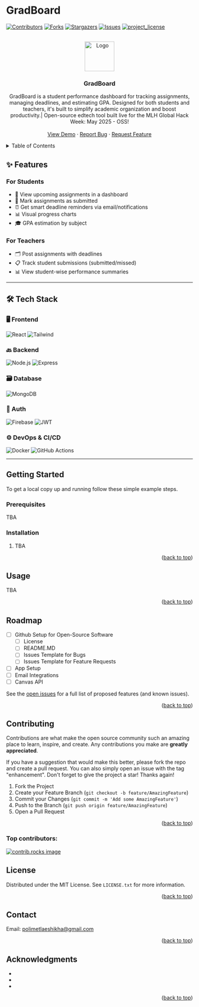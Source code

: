 # GradBoard

<a id="readme-top"></a>

<!-- PROJECT SHIELDS -->
<!--
*** I'm using markdown "reference style" links for readability.
*** Reference links are enclosed in brackets [ ] instead of parentheses ( ).
*** See the bottom of this document for the declaration of the reference variables
*** for contributors-url, forks-url, etc. This is an optional, concise syntax you may use.
*** https://www.markdownguide.org/basic-syntax/#reference-style-links
-->
[![Contributors][contributors-shield]][contributors-url]
[![Forks][forks-shield]][forks-url]
[![Stargazers][stars-shield]][stars-url]
[![Issues][issues-shield]][issues-url]
[![project_license][license-shield]][license-url]



<!-- PROJECT LOGO -->
<br />
<div align="center">
  <a href="https://github.com/eshikhap/GradBoard">
    <img src="images/logo.png" alt="Logo" width="80" height="80">
  </a>

<h3 align="center">GradBoard</h3>

  <p align="center">
    GradBoard is a student performance dashboard for tracking assignments, managing deadlines, and estimating GPA. Designed for both students and teachers, it's built to simplify academic organization and boost productivity.| Open-source edtech tool built live for the MLH Global Hack Week: May 2025 - OSS!
    <br />
    <br />
    <a href="https://github.com/eshikhap/GradBoard">View Demo</a>
    &middot;
    <a href="https://github.com/eshikhap/GradBoard/issues/new?template=bug_report.md">Report Bug</a>
    &middot;
    <a href="https://github.com/eshikhap/GradBoard/issues/new?template=feature_request.md">Request Feature</a>
  </p>

</div>



<!-- TABLE OF CONTENTS -->
<details>
  <summary>Table of Contents</summary>
  <ol>
    <li>
      <a href="#about-the-project">About The Project</a>
      <ul>
        <li><a href="#built-with">Built With</a></li>
      </ul>
    </li>
    <li>
      <a href="#getting-started">Getting Started</a>
      <ul>
        <li><a href="#prerequisites">Prerequisites</a></li>
        <li><a href="#installation">Installation</a></li>
      </ul>
    </li>
    <li><a href="#usage">Usage</a></li>
    <li><a href="#roadmap">Roadmap</a></li>
    <li><a href="#contributing">Contributing</a></li>
    <li><a href="#license">License</a></li>
    <li><a href="#contact">Contact</a></li>
    <li><a href="#acknowledgments">Acknowledgments</a></li>
  </ol>
</details>



<!-- ABOUT THE PROJECT -->

<!-- [![Product Name Screen Shot][product-screenshot]](https://example.com) -->

## ✨ Features

### For Students
- 📅 View upcoming assignments in a dashboard
- 📝 Mark assignments as submitted
- ⏰ Get smart deadline reminders via email/notifications
- 📊  Visual progress charts
- 🎓 GPA estimation by subject

### For Teachers
- 🗂️ Post assignments with deadlines
- 📋 Track student submissions (submitted/missed)
- 📊 View student-wise performance summaries

---




## 🛠️ Tech Stack

### 🖥️ Frontend
![React](https://img.shields.io/badge/React-20232A?style=for-the-badge&logo=react&logoColor=61DAFB)
![Tailwind](https://img.shields.io/badge/TailwindCSS-38b2ac?style=for-the-badge&logo=tailwind-css&logoColor=white)

### 🔙 Backend
![Node.js](https://img.shields.io/badge/Node.js-339933?style=for-the-badge&logo=node.js&logoColor=white)
![Express](https://img.shields.io/badge/Express.js-black?style=for-the-badge&logo=express&logoColor=white)

### 🗃️ Database
![MongoDB](https://img.shields.io/badge/MongoDB-4EA94B?style=for-the-badge&logo=mongodb&logoColor=white)

### 🔐 Auth
![Firebase](https://img.shields.io/badge/Firebase-FFCA28?style=for-the-badge&logo=firebase&logoColor=black)
![JWT](https://img.shields.io/badge/JWT-000000?style=for-the-badge&logo=jsonwebtokens&logoColor=white)

### ⚙️ DevOps & CI/CD
![Docker](https://img.shields.io/badge/Docker-2496ED?style=for-the-badge&logo=docker&logoColor=white)
![GitHub Actions](https://img.shields.io/badge/GitHub_Actions-2088FF?style=for-the-badge&logo=githubactions&logoColor=white)

---




<!-- GETTING STARTED -->
## Getting Started

To get a local copy up and running follow these simple example steps.

### Prerequisites

TBA


### Installation

1. TBA

<p align="right">(<a href="#readme-top">back to top</a>)</p>



<!-- USAGE EXAMPLES -->
## Usage
TBA

<p align="right">(<a href="#readme-top">back to top</a>)</p>



<!-- ROADMAP -->
## Roadmap

- [ ] Github Setup for Open-Source Software
   - [ ] License
   - [ ] README.MD
   - [ ] Issues Template for Bugs
   - [ ] Issues Template for Feature Requests
- [ ] App Setup
- [ ] Email Integrations
- [ ] Canvas API

See the [open issues](https://github.com/github_username/repo_name/issues) for a full list of proposed features (and known issues).

<p align="right">(<a href="#readme-top">back to top</a>)</p>



<!-- CONTRIBUTING -->
## Contributing

Contributions are what make the open source community such an amazing place to learn, inspire, and create. Any contributions you make are **greatly appreciated**.

If you have a suggestion that would make this better, please fork the repo and create a pull request. You can also simply open an issue with the tag "enhancement".
Don't forget to give the project a star! Thanks again!

1. Fork the Project
2. Create your Feature Branch (`git checkout -b feature/AmazingFeature`)
3. Commit your Changes (`git commit -m 'Add some AmazingFeature'`)
4. Push to the Branch (`git push origin feature/AmazingFeature`)
5. Open a Pull Request

<p align="right">(<a href="#readme-top">back to top</a>)</p>

### Top contributors:

<a href="https://github.com/eshikhap/GradBoard/graphs/contributors">
  <img src="https://contrib.rocks/image?repo=eshikhap/GradBoard" alt="contrib.rocks image" />
</a>



<!-- LICENSE -->
## License

Distributed under the MIT License. See `LICENSE.txt` for more information.

<p align="right">(<a href="#readme-top">back to top</a>)</p>



<!-- CONTACT -->
## Contact

Email: [polimetlaeshikha@gmail.com](mailto:your.email@example.com) 


<p align="right">(<a href="#readme-top">back to top</a>)</p>



<!-- ACKNOWLEDGMENTS -->
## Acknowledgments

* []()
* []()
* []()

<p align="right">(<a href="#readme-top">back to top</a>)</p>



<!-- MARKDOWN LINKS & IMAGES -->
<!-- https://www.markdownguide.org/basic-syntax/#reference-style-links -->
[contributors-shield]: https://img.shields.io/github/contributors/eshikhap/GradBoard.svg?style=for-the-badge
[contributors-url]: https://github.com/eshikhap/GradBoard/graphs/contributors
[forks-shield]: https://img.shields.io/github/forks/eshikhap/GradBoard.svg?style=for-the-badge
[forks-url]: https://github.com/eshikhap/GradBoard/network/members
[stars-shield]: https://img.shields.io/github/stars/eshikhap/GradBoard.svg?style=for-the-badge
[stars-url]: https://github.com/eshikhap/GradBoard/stargazers
[issues-shield]: https://img.shields.io/github/issues/eshikhap/GradBoard.svg?style=for-the-badge
[issues-url]: https://github.com/eshikhap/GradBoard/issues
[license-shield]: https://img.shields.io/github/license/eshikhap/GradBoard.svg?style=for-the-badge
[license-url]: https://github.com/eshikhap/GradBoard/blob/master/LICENSE.txt
[linkedin-shield]: https://img.shields.io/badge/-LinkedIn-black.svg?style=for-the-badge&logo=linkedin&colorB=555
[linkedin-url]: https://linkedin.com/in/linkedin_username
[product-screenshot]: images/screenshot.png
[Next.js]: https://img.shields.io/badge/next.js-000000?style=for-the-badge&logo=nextdotjs&logoColor=white
[Next-url]: https://nextjs.org/
[React.js]: https://img.shields.io/badge/React-20232A?style=for-the-badge&logo=react&logoColor=61DAFB
[React-url]: https://reactjs.org/


